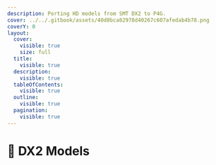 ```yaml
---
description: Porting HD models from SMT DX2 to P4G.
cover: ../../.gitbook/assets/40d8bca82978d40267c607afedab4b78.png
coverY: 0
layout:
  cover:
    visible: true
    size: full
  title:
    visible: true
  description:
    visible: true
  tableOfContents:
    visible: true
  outline:
    visible: true
  pagination:
    visible: true
---
```


# 📱 DX2 Models

